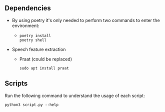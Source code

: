 ## Dependencies
- By using poetry it's only needed to perform two commands to enter the environment:

    -   ```
        poetry install
        poetry shell

        ```  
- Speech feature extraction
    - Praat (could be replaced) 
        ```
        sudo apt install praat
        ```  

## Scripts
Run the following command to understand the usage of each script:
```
python3 script.py --help
```
